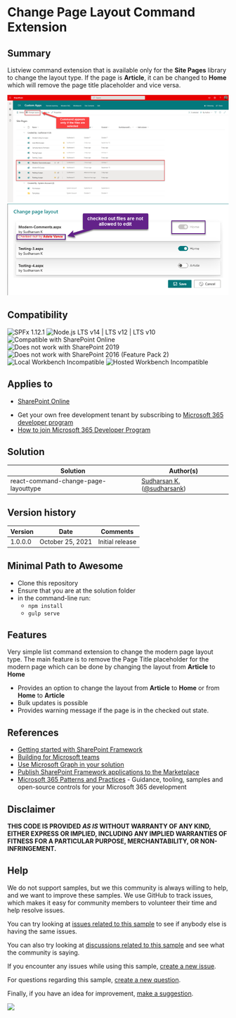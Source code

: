 # Change Page Layout Command Extension

## Summary

Listview command extension that is available only for the **Site Pages** library to change the layout type. If the page is **Article**, it can be changed to **Home** which will remove the page title placeholder and vice versa.

![File selection](./assets/FileSelection.png "Preview")
![Change dialog](./assets/ChangeLayout-Dialog.png "Preview")

## Compatibility

![SPFx 1.12.1](https://img.shields.io/badge/SPFx-1.12.1-green.svg) 
![Node.js LTS v14 | LTS v12 | LTS v10](https://img.shields.io/badge/Node.js-LTS%20v14%20%7C%20LTS%20v12%20%7C%20LTS%20v10-green.svg) 
![Compatible with SharePoint Online](https://img.shields.io/badge/SharePoint%20Online-Compatible-green.svg)
![Does not work with SharePoint 2019](https://img.shields.io/badge/SharePoint%20Server%202019-Incompatible-red.svg "SharePoint Server 2019 requires SPFx 1.4.1 or lower")
![Does not work with SharePoint 2016 (Feature Pack 2)](https://img.shields.io/badge/SharePoint%20Server%202016%20(Feature%20Pack%202)-Incompatible-red.svg "SharePoint Server 2016 Feature Pack 2 requires SPFx 1.1")
![Local Workbench Incompatible](https://img.shields.io/badge/Local%20Workbench-Incompatible-red.svg "Does not work with local workbench")
![Hosted Workbench Incompatible](https://img.shields.io/badge/Hosted%20Workbench-Incompatible-red.svg "Does not work with hosted workbench")

## Applies to

* [SharePoint Online](https://docs.microsoft.com/sharepoint/dev/spfx/sharepoint-framework-overview)

- Get your own free development tenant by subscribing to [Microsoft 365 developer program](http://aka.ms/o365devprogram)
- [How to join Microsoft 365 Developer Program](https://youtu.be/jjGo3FVNqR4) 

## Solution

Solution|Author(s)
--------|---------
react-command-change-page-layouttype | [Sudharsan K.](https://github.com/sudharsank) ([@sudharsank](https://twitter.com/sudharsank))

## Version history

Version|Date|Comments
-------|----|--------
1.0.0.0|October 25, 2021|Initial release


## Minimal Path to Awesome

- Clone this repository
- Ensure that you are at the solution folder
- in the command-line run:
  - `npm install`
  - `gulp serve`


## Features

Very simple list command extension to change the modern page layout type. The main feature is to remove the Page Title placeholder for the modern page which can be done by changing the layout from **Article** to **Home**

- Provides an option to change the layout from **Article** to **Home** or from **Home** to **Article**
- Bulk updates is possible
- Provides warning message if the page is in the checked out state.

## References

- [Getting started with SharePoint Framework](https://docs.microsoft.com/en-us/sharepoint/dev/spfx/set-up-your-developer-tenant)
- [Building for Microsoft teams](https://docs.microsoft.com/en-us/sharepoint/dev/spfx/build-for-teams-overview)
- [Use Microsoft Graph in your solution](https://docs.microsoft.com/en-us/sharepoint/dev/spfx/web-parts/get-started/using-microsoft-graph-apis)
- [Publish SharePoint Framework applications to the Marketplace](https://docs.microsoft.com/en-us/sharepoint/dev/spfx/publish-to-marketplace-overview)
- [Microsoft 365 Patterns and Practices](https://aka.ms/m365pnp) - Guidance, tooling, samples and open-source controls for your Microsoft 365 development


## Disclaimer
**THIS CODE IS PROVIDED *AS IS* WITHOUT WARRANTY OF ANY KIND, EITHER EXPRESS OR IMPLIED, INCLUDING ANY IMPLIED WARRANTIES OF FITNESS FOR A PARTICULAR PURPOSE, MERCHANTABILITY, OR NON-INFRINGEMENT.**

## Help

We do not support samples, but we this community is always willing to help, and we want to improve these samples. We use GitHub to track issues, which makes it easy for  community members to volunteer their time and help resolve issues.

You can try looking at [issues related to this sample](https://github.com/pnp/sp-dev-fx-extensions/issues?q=label%3Areact-command-change-page-layouttype) to see if anybody else is having the same issues.

You can also try looking at [discussions related to this sample](https://github.com/pnp/sp-dev-fx-extensions/discussions?discussions_q=label%3Areact-command-change-page-layouttype) and see what the community is saying.

If you encounter any issues while using this sample, [create a new issue](https://github.com/pnp/sp-dev-fx-extensions/issues/new?assignees=&labels=Needs%3A+Triage+%3Amag%3A%2Ctype%3Abug-suspected&template=bug-report.yml&sample=react-command-change-page-layouttype&authors=@sudharsank&title=react-command-change-page-layouttype%20-%20).

For questions regarding this sample, [create a new question](https://github.com/pnp/sp-dev-fx-extensions/issues/new?assignees=&labels=Needs%3A+Triage+%3Amag%3A%2Ctype%3Abug-suspected&template=question.yml&sample=react-command-change-page-layouttype&authors=@sudharsank&title=react-command-change-page-layouttype%20-%20).

Finally, if you have an idea for improvement, [make a suggestion](https://github.com/pnp/sp-dev-fx-extensions/issues/new?assignees=&labels=Needs%3A+Triage+%3Amag%3A%2Ctype%3Abug-suspected&template=suggestion.yml&sample=react-command-change-page-layouttype&authors=@sudharsank&title=react-command-change-page-layouttype%20-%20).

<img src="https://pnptelemetry.azurewebsites.net/sp-dev-fx-extensions/samples/react-command-change-page-layouttype" />
